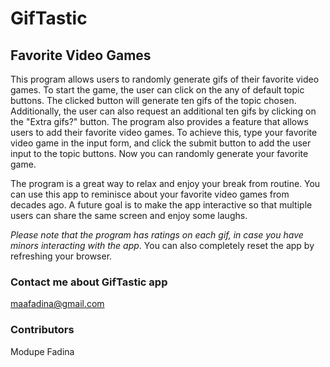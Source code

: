 # GifTastic

## Favorite Video Games 

This program allows users to randomly generate gifs of their favorite video games. To start the game, the user can click on the any of default topic buttons. The clicked button will generate ten gifs of the topic chosen. Additionally, the user can also request an additional ten gifs by clicking on the "Extra gifs?" button. The program also provides a feature that allows users to add their favorite video games. To achieve this, type your favorite video game in the input form, and click the submit button to add the user input to the topic buttons. Now you can randomly generate your favorite game.

The program is a great way to relax and enjoy your break from routine. You can use this app to reminisce about your favorite video games from decades ago. A future goal is to make the app interactive so that multiple users can share the same screen and enjoy some laughs.

*Please note that the program has ratings on each gif, in case you have minors interacting with the app*. You can also completely reset the app by refreshing your browser.



### Contact me about GifTastic app
maafadina@gmail.com


### Contributors 
Modupe Fadina